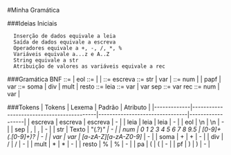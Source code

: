 #Minha Gramática

###Ideias Iniciais

      Inserção de dados equivale a leia
      Saída de dados equivale a escreva
      Operadores equivale a +, -, /, *, %
      Variáveis equivale a...z e A..Z
      String equivale a str
      Atribuição de valores as variáveis equivale a rec

###Gramática BNF
      <gr> ::= <cmd> | <cmd>eol<gr>
      <cmd> ::= <at> | <esc> | <leia>
      <esc> ::= escreva <texto>
      <texto> ::= str | var | <expr>
      <expr> ::= num | <expr><op><expr> | pa<expr>pf | var
      <op> ::= soma | div | mult | resto
      <leia> ::= leia <vars>
      <vars> ::= var | var sep<vars>
      <at> ::= var rec <val>
      <val> ::= num | var | <expr>
   
###Tokens
|    Tokens   |                   Lexema                  |             Padrão             |     Atributo     |
|-------------|-------------------------------------------|--------------------------------|------------------|
|   escreva   |                  escreva                  |             escreva            |         -        |
|    leia     |                   leia                    |               leia             |         -        |
|     eol     |                    \n                     |               \n               |         -        |
|     sep     |                     ,                     |               ,                |         -        |
|     str     |                   Texto                   |             "(.?)*"            |         -        |
|     num     |             0 1 2 3 4 5 6 7 8 9.5         |         [0-9]+ (\.[0-9]+)?     |         -        |
|     var     |                     var                   |        [a-zA-Z][a-zA-Z0-9]*    |         -        |
|     soma    |                      +                    |                +               |         -        |
|     div     |                      /                    |                /               |         -        |
|     mult    |                      *                    |                *               |         -        |
|     resto   |                      %                    |                %               |         -        |
|      pa     |                     (                     |                (               |         -        |
|      pf     |                     )                     |                )               |         -        |

   
